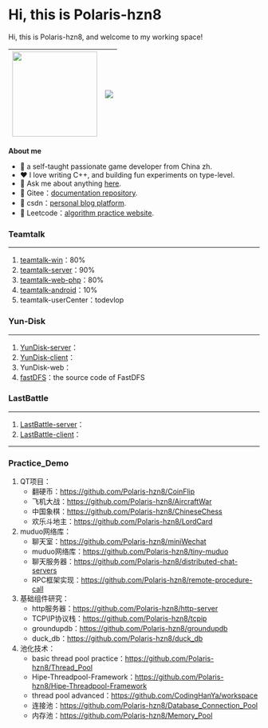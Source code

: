 # Hi, this is Polaris-hzn8

Hi, this is Polaris-hzn8, and welcome to my working space! 

| <a href="https://github.com/anuraghazra/github-readme-stats"><img height="170px" src="https://github-readme-stats.vercel.app/api?username=Polaris-hzn8&hide_border=true" /></a> | <a href="https://github.com/anuraghazra/github-readme-stats"><img align="center" src="https://github-readme-stats.vercel.app/api/top-langs/?username=polaris-hzn8&layout=compact&hide_border=true" /></a> |
| ------------------------------------------------------------ | ------------------------------------------------------------ |

**About me** 

- 🌱 a self-taught passionate game developer from China zh.
- ❤️ I love writing C++, and building fun experiments on type-level.
- 💬 Ask me about anything [here](https://github.com/Polaris-hzn8/Polaris-hzn8/issues). 
- 🔗 Gitee：[documentation repository](https://gitee.com/Polaris-hzn8).
- 🔗 csdn：[personal blog platform](https://blog.csdn.net/weixin_49167174).
- 🔗 Leetcode：[algorithm practice website](https://leetcode.cn/u/polaris-hzn8/).

### Teamtalk

---

1. [teamtalk-win](https://github.com/Polaris-hzn8/teamtalk-win)：80%
2. [teamtalk-server](https://github.com/Polaris-hzn8/teamtalk-server)：90%
3. [teamtalk-web-php](https://github.com/Polaris-hzn8/teamtalk-web-php)：80%
5. [teamtalk-android](https://github.com/Polaris-hzn8/teamtalk-android)：10%
5. teamtalk-userCenter：todevlop

### Yun-Disk

---

1. [YunDisk-server](https://github.com/Polaris-hzn8/YunDisk-server)：
2. [YunDisk-client](https://github.com/Polaris-hzn8/YunDisk-client)：
3. YunDisk-web：
4. [fastDFS](https://github.com/polaris-hzn8/fastdfs/tree/feature/add-comments)：the source code of FastDFS

### LastBattle

---

1. [LastBattle-server](https://github.com/Polaris-hzn8/LastBattle-Server)：
2. [LastBattle-client](https://github.com/Polaris-hzn8/LastBattle-Client)：

---

### Practice_Demo

1. QT项目：
   - 翻硬币：https://github.com/Polaris-hzn8/CoinFlip
   - 飞机大战：https://github.com/Polaris-hzn8/AircraftWar
   - 中国象棋：https://github.com/Polaris-hzn8/ChineseChess
   - 欢乐斗地主：https://github.com/Polaris-hzn8/LordCard
3. muduo网络库：
   - 聊天室：https://github.com/Polaris-hzn8/miniWechat
   - muduo网络库：https://github.com/Polaris-hzn8/tiny-muduo
   - 聊天服务器：https://github.com/Polaris-hzn8/distributed-chat-servers
   - RPC框架实现：https://github.com/Polaris-hzn8/remote-procedure-call
4. 基础组件研究：
   - http服务器：https://github.com/Polaris-hzn8/http-server
   - TCP\IP协议栈：https://github.com/Polaris-hzn8/tcpip
   - groundupdb：https://github.com/Polaris-hzn8/groundupdb
   - duck_db：https://github.com/Polaris-hzn8/duck_db
5. 池化技术：
   - basic thread pool practice：https://github.com/Polaris-hzn8/Thread_Pool
   - Hipe-Threadpool-Framework：https://github.com/Polaris-hzn8/Hipe-Threadpool-Framework
   - thread pool advanced：https://github.com/CodingHanYa/workspace
   - 连接池：https://github.com/Polaris-hzn8/Database_Connection_Pool
   - 内存池：https://github.com/Polaris-hzn8/Memory_Pool







